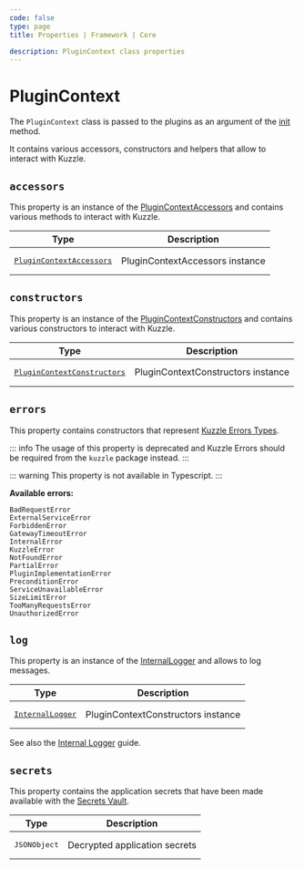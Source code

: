 ```yaml
---
code: false
type: page
title: Properties | Framework | Core

description: PluginContext class properties
---
```


# PluginContext

The `PluginContext` class is passed to the plugins as an argument of the [init](/core/2/framework/abstract-classes/plugin/init) method.  

It contains various accessors, constructors and helpers that allow to interact with Kuzzle.

## `accessors`

This property is an instance of the [PluginContextAccessors](/core/2/framework/classes/plugin-context-accessors) and contains various methods to interact with Kuzzle.  

| Type                                                                 | Description            |
|----------------------------------------------------------------------|------------------------|
| <pre>[PluginContextAccessors](/core/2/framework/classes/plugin-context-accessors)</pre> | PluginContextAccessors instance |

## `constructors`

This property is an instance of the [PluginContextConstructors](/core/2/framework/classes/plugin-context-constructors) and contains various constructors to interact with Kuzzle.  

| Type                                                                 | Description            |
|----------------------------------------------------------------------|------------------------|
| <pre>[PluginContextConstructors](/core/2/framework/classes/plugin-context-constructors)</pre> | PluginContextConstructors instance |

## `errors`

<DeprecatedBadge version="2.8.0"/>

This property contains constructors that represent [Kuzzle Errors Types](/core/2/api/errors/types).  

::: info
The usage of this property is deprecated and Kuzzle Errors should be required from the `kuzzle` package instead.
:::

::: warning
This property is not available in Typescript.
:::

**Available errors:**

```
BadRequestError
ExternalServiceError
ForbiddenError
GatewayTimeoutError
InternalError
KuzzleError
NotFoundError
PartialError
PluginImplementationError
PreconditionError
ServiceUnavailableError
SizeLimitError
TooManyRequestsError
UnauthorizedError
```

## `log`

This property is an instance of the [InternalLogger](/core/2/framework/classes/internal-logger) and allows to log messages.

| Type                                                                 | Description            |
|----------------------------------------------------------------------|------------------------|
| <pre>[InternalLogger](/core/2/framework/classes/internal-logger)</pre> | PluginContextConstructors instance |

See also the [Internal Logger](/core/2/guides/advanced/internal-logger) guide.

## `secrets`

This property contains the application secrets that have been made available with the [Secrets Vault](/core/2/guides/advanced/secrets-vault).

| Type                  | Description            |
|-----------------------|------------------------|
| <pre>JSONObject</pre> | Decrypted application secrets |
